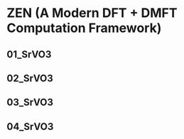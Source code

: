 # ZEN (A Modern DFT + DMFT Computation Framework) 

## 01_SrVO3
## 02_SrVO3
## 03_SrVO3
## 04_SrVO3
